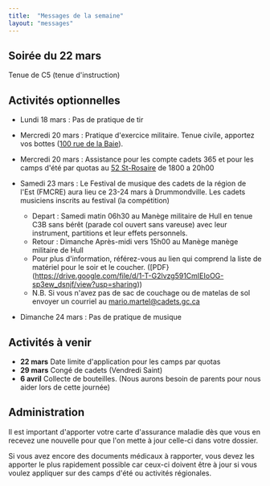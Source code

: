 ```yaml
---
title:  "Messages de la semaine"
layout: "messages"
---
```


## Soirée du 22 mars

Tenue de C5 (tenue d'instruction)

## Activités optionnelles

-  Lundi 18 mars : Pas de pratique de tir 

-  Mercredi 20 mars : Pratique d'exercice militaire. Tenue civile, apportez vos bottes ([100 rue de la Baie](/information/comment-nous-rejoindre/)).

-  Mercredi 20 mars : Assistance pour les compte cadets 365 et pour les camps d'été par quotas au [52 St-Rosaire](/information/comment-nous-rejoindre/) de 1800 a 20h00
 
 - Samedi 23 mars : Le Festival de musique des cadets de la région de l'Est (FMCRE) aura lieu ce 23-24 mars à Drummondville. Les cadets musiciens inscrits au festival (la compétition)

   - Depart : Samedi matin 06h30 au Manège militaire de Hull en tenue C3B sans bérêt (parade col ouvert sans vareuse) avec leur instrument, partitions et leur effets personnels.
   - Retour : Dimanche Après-midi vers 15h00 au Manège manège militaire de Hull
   - Pour plus d'information, référez-vous au lien qui comprend la liste de matériel pour le soir et le coucher. ([PDF}(https://drive.google.com/file/d/1-T-G2lvzg591CmIEIoOG-sp3ew_dsnjf/view?usp=sharing))
   - N.B. Si vous n'avez pas de sac de couchage ou de matelas de sol envoyer un courriel au mario.martel@cadets.gc.ca
     
 - Dimanche 24 mars : Pas de pratique de musique
   

## Activités à venir

- **22 mars** Date limite d'application pour les camps par quotas
- **29 mars** Congé de cadets (Vendredi Saint)
- **6 avril** Collecte de bouteilles. (Nous aurons besoin de parents pour nous aider lors de cette journée)

## Administration

Il est important d'apporter votre carte d'assurance maladie dès que vous en recevez une nouvelle pour que l'on mette à jour celle-ci dans votre dossier.

Si vous avez encore des documents médicaux à rapporter, vous devez les apporter le plus rapidement possible car ceux-ci doivent être à jour si vous voulez appliquer sur des camps d'été ou activités régionales.
  
